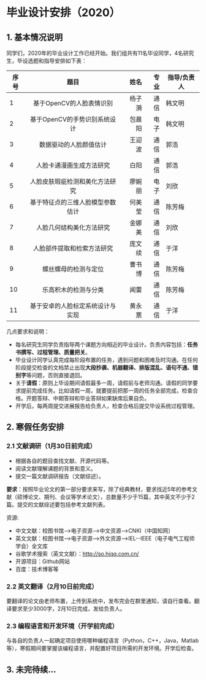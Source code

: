 # 毕业设计安排（2020）
## 1. 基本情况说明
同学们，2020年的毕业设计工作已经开始。我们组共有11名毕设同学，4名研究生，毕设选题和指导安排如下表：

| 序号 | 题目         | 姓名    |   专业  | 指导/负责人 |
| ---- |:-------------:| -----:| -----:|-------|
| 1  | 基于OpenCV的人脸表情识别 | 杨子漪 | 通信|韩文明|
| 2  | 基于OpenCV的手势识别系统设计| 包晨阳  |电子| 韩文明|
| 3  | 数据驱动的人脸颜值估计 | 王迎波  | 通信 | 郭浩|
| 4  | 人脸卡通漫画生成方法研究 | 白阳 | 通信 | 郭浩|
| 5  | 人脸皮肤瑕疵检测和美化方法研究 | 廖婉丽 | 电子| 刘欣|
| 6  | 基于特征点的三维人脸模型参数估计| 何美莹 | 通信 | 陈芳梅|
| 7  | 人脸几何结构美化方法研究 | 金娜美 | 通信 | 刘欣|
| 8  | 人脸部件提取和检索方法研究 | 庞文续 | 通信 | 于洋|
| 9  | 螺丝螺母的检测与定位 | 曹书博 | 通信 | 陈芳梅| 
| 10 | 乐高积木的检测与分类 | 闻蕾   | 通信| 陈芳梅|
| 11 | 基于安卓的人脸标定系统设计与实现 | 黄永票 | 通信 | 于洋| 

几点要求和说明：
* 每名研究生同学负责指导两个课题方向相近的毕业设计。负责内容包括：**任务书撰写、过程管理、质量把关**。
* 毕业设计同学认真完成每阶段布置的任务，遇到问题和困难及时沟通。在任何阶段提交检查的文档禁止出现**大段抄袭、机器翻译、排版混乱、语句不通、错别字**等问题，否则直接退回。
* 关于**请假**：原则上毕设期间请假最多一周，请假前与老师沟通。请假的同学要求提前完成任务。比如请假一周，就要提前把那一周的任务全部完成，检查合格。开题答辩、中期答辩和毕业答辩如果缺席后果自负。
* 开学后，每两周提交进展报告给负责人，检查合格后提交毕设系统过程管理。

## 2. 寒假任务安排

### 2.1 文献调研（1月30日前完成）
- 根据各自的题目查找文献、开源代码等。
- 阅读文献理解课题的背景和意义。
- 提交一篇文献调研报告（文献综述）。

**要求**：按照毕业论文的第一部分要求来写，除了经典教材，要求找近5年的参考文献（硕博论文、期刊、会议等学术论文），总数量不少于15篇，其中英文不少于2篇。提交的文献综述要包括参考文献列表。
  
资源:
- 中文文献：校图书馆-->电子资源-->中文资源-->CNKI（中国知网）
- 英文文献：校图书馆-->电子资源-->外文资源-->IEL--IEEE（电子电气工程师学会）全文库
- 谷歌学术搜索（英文文献）：http://so.hiqq.com.cn/
- 开源项目：Github网站
- 百度：技术博客等

### 2.2 英文翻译（2月10日前完成）
要翻译的论文由老师布置，上传到系统中，发布完会在群里通知，请自行查看。翻译要求至少3000字，2月10日完成，发给负责人。

### 2.3 编程语言和开发环境（开学前完成）
与各自的负责人一起确定项目使用哪种编程语言（Python，C++，Java，Matlab等），寒假期间要掌握该编程语言，并配置好项目所需的开发环境。开学后检查。

## 3. 未完待续...






